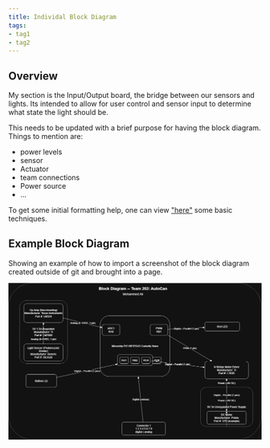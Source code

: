 ```yaml
---
title: Individal Block Diagram
tags:
- tag1
- tag2
---
```


## Overview
My section is the Input/Output board, the bridge between our sensors and lights. Its intended to allow for user control and sensor input to determine what state the light should be. 

This needs to be updated with a brief purpose for having the block diagram.
Things to mention are:
* power levels
* sensor
* Actuator
* team connections
* Power source
* ...

To get some initial formatting help, one can view ["here"](https://embedded-systems-design.github.io/EGR304DataSheetTemplate/Appendix/basic-markdown-examples/) some basic techniques.


## Example Block Diagram 
Showing an example of how to import a screenshot of the block diagram created outside of git and brought into a page.

![Example of Indivial Block diagram ](individual-block-diagram.png)
